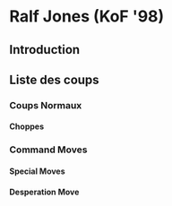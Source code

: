# Ralf Jones (KoF '98)

## Introduction

## Liste des coups

### Coups Normaux

#### Choppes

### Command Moves

#### Special Moves

#### Desperation Move
